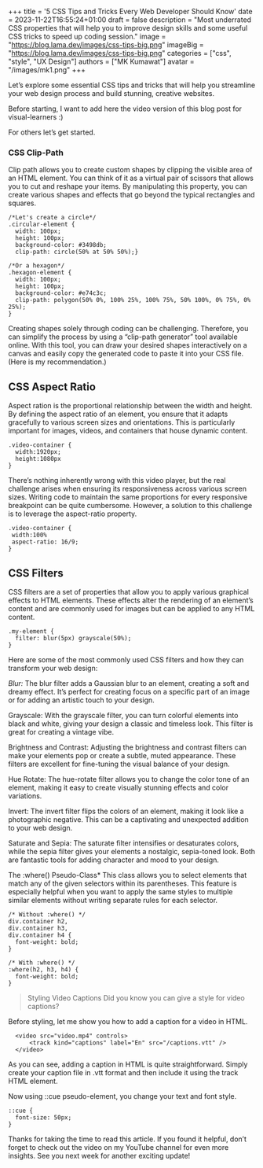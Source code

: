 +++
title = '5 CSS Tips and Tricks Every Web Developer Should Know'
date = 2023-11-22T16:55:24+01:00
draft = false
description = "Most underrated CSS properties that will help you to improve design skills and some useful CSS tricks to speed up coding session."
image = "https://blog.lama.dev/images/css-tips-big.png"
imageBig = "https://blog.lama.dev/images/css-tips-big.png"
categories = ["css", "style", "UX Design"]
authors = ["MK Kumawat"]
avatar = "/images/mk1.png"
+++

 
 Let’s explore some essential CSS tips and tricks that will help you streamline your web design process and build stunning, creative websites.

 Before starting, I want to add here the video version of this blog post for visual-learners :)

 For others let’s get started.

 ### CSS Clip-Path

 Clip path allows you to create custom shapes by clipping the visible area of an HTML element. You can think of it as a virtual pair of scissors that allows you to cut and reshape your items. By manipulating this property, you can create various shapes and effects that go beyond the typical rectangles and squares.


```
/*Let's create a circle*/
.circular-element {
  width: 100px;
  height: 100px;
  background-color: #3498db;
  clip-path: circle(50% at 50% 50%);}
```
 
```
/*Or a hexagon*/
.hexagon-element {
  width: 100px;
  height: 100px;
  background-color: #e74c3c;
  clip-path: polygon(50% 0%, 100% 25%, 100% 75%, 50% 100%, 0% 75%, 0% 25%);
}
```
Creating shapes solely through coding can be challenging. Therefore, you can simplify the process by using a “clip-path generator” tool available online. With this tool, you can draw your desired shapes interactively on a canvas and easily copy the generated code to paste it into your CSS file. (Here is my recommendation.)

## CSS Aspect Ratio

Aspect ration is the proportional relationship between the width and height. By defining the aspect ratio of an element, you ensure that it adapts gracefully to various screen sizes and orientations. This is particularly important for images, videos, and containers that house dynamic content.

```
.video-container {
  width:1920px;
  height:1080px
}
```

There’s nothing inherently wrong with this video player, but the real challenge arises when ensuring its responsiveness across various screen sizes. Writing code to maintain the same proportions for every responsive breakpoint can be quite cumbersome. However, a solution to this challenge is to leverage the aspect-ratio property.

```
.video-container {
 width:100%
 aspect-ratio: 16/9;
}
```
## CSS Filters

CSS filters are a set of properties that allow you to apply various graphical effects to HTML elements. These effects alter the rendering of an element’s content and are commonly used for images but can be applied to any HTML content.

```
.my-element {
  filter: blur(5px) grayscale(50%);
}
```
Here are some of the most commonly used CSS filters and how they can transform your web design:

<em>Blur:</em> The blur filter adds a Gaussian blur to an element, creating a soft and dreamy effect. It’s perfect for creating focus on a specific part of an image or for adding an artistic touch to your design.

 Grayscale: With the grayscale filter, you can turn colorful elements into black and white, giving your design a classic and timeless look. This filter is great for creating a vintage vibe.

Brightness and Contrast: Adjusting the brightness and contrast filters can make your elements pop or create a subtle, muted appearance. These filters are excellent for fine-tuning the visual balance of your design.

Hue Rotate: The hue-rotate filter allows you to change the color tone of an element, making it easy to create visually stunning effects and color variations.

Invert: The invert filter flips the colors of an element, making it look like a photographic negative. This can be a captivating and unexpected addition to your web design.

Saturate and Sepia: The saturate filter intensifies or desaturates colors, while the sepia filter gives your elements a nostalgic, sepia-toned look. Both are fantastic tools for adding character and mood to your design.

The :where() Pseudo-Class*
This class allows you to select elements that match any of the given selectors within its parentheses. This feature is especially helpful when you want to apply the same styles to multiple similar elements without writing separate rules for each selector.

```
/* Without :where() */
div.container h2,
div.container h3,
div.container h4 {
  font-weight: bold;
}
```

```
/* With :where() */
:where(h2, h3, h4) {
  font-weight: bold;
}
```
 > Styling Video Captions
Did you know you can give a style for video captions?

Before styling, let me show you how to add a caption for a video in HTML.


```
  <video src="video.mp4" controls>
      <track kind="captions" label="En" src="/captions.vtt" />
  </video>
  ```
As you can see, adding a caption in HTML is quite straightforward. Simply create your caption file in .vtt format and then include it using the track HTML element.

Now using ::cue pseudo-element, you change your text and font style.

```
::cue {
  font-size: 50px;
}
```
Thanks for taking the time to read this article. If you found it helpful, don’t forget to check out the video on my YouTube channel for even more insights. See you next week for another exciting update!